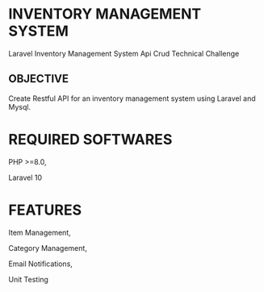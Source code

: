 # INVENTORY MANAGEMENT SYSTEM
Laravel Inventory Management System Api Crud Technical Challenge

## OBJECTIVE
Create Restful API for an inventory management system using Laravel and Mysql.

# REQUIRED SOFTWARES
PHP >=8.0,

Laravel 10

# FEATURES
Item Management,

Category Management,

Email Notifications,

Unit Testing
